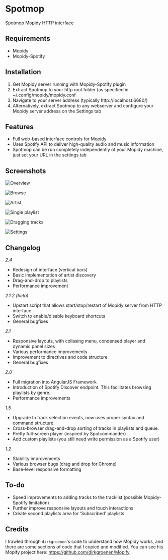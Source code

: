 Spotmop
=======

Spotmop Mopidy HTTP interface

Requirements
--------

* Mopidy
* Mopidy-Spotify

Installation
--------

1. Get Mopidy server running with Mopidy-Spotify plugin
2. Extract Spotmop to your http root folder (as specified in ~/.config/mopidy/mopidy.conf
3. Navigate to your server address (typically http://localhost:6680/)
4. Alternatively, extract Spotmop to any webserver and configure your Mopidy server address on the Settings tab

Features
--------

* Full web-based interface controls for Mopidy
* Uses Spotify API to deliver high-quality audio and music information
* Spotmop can be run completely independently of your Mopidy machine, just set your URL in the settings tab

Screenshots
-----------

![Overview](https://raw.githubusercontent.com/jaedb/spotmop/master/Screenshots/overview.jpg)

![Browse](https://raw.githubusercontent.com/jaedb/spotmop/master/Screenshots/desktop-browse.jpg)

![Artist](https://raw.githubusercontent.com/jaedb/spotmop/master/Screenshots/desktop-artist.jpg)

![Single playlist](https://raw.githubusercontent.com/jaedb/spotmop/master/Screenshots/desktop-playlist.jpg)

![Dragging tracks](https://raw.githubusercontent.com/jaedb/spotmop/master/Screenshots/desktop-dragging.jpg)

![Settings](https://raw.githubusercontent.com/jaedb/spotmop/master/Screenshots/desktop-settings.jpg)


Changelog
--------

*2.4*
* Redesign of interface (vertical bars)
* Basic implementation of artist discovery
* Drag-and-drop to playlists
* Performance improvement

*2.1.2 (beta)*
* Upstart script that allows start/stop/restart of Mopidy server from HTTP interface
* Switch to enable/disable keyboard shortcuts
* General bugfixes

*2.1*
* Responsive layouts, with collasing menu, condensed player and dynamic panel sizes
* Various performance improvements
* Improvement to directives and code structure
* General bugfixes

*2.0*
* Full migration into AngularJS Framework
* Introduction of Spotify Discover endpoint. This facilitates browsing playlists by genre.
* Performance improvements

*1.5*
* Upgrade to track selection events, now uses proper syntax and command structure.
* Cross-browser drag-and-drop sorting of tracks in playlists and queue.
* Pretty full-screen player (inspired by Spotcommander)
* Add custom playlists (you still need write permission as a Spotify user)

*1.2*
* Stability improvements
* Various browser bugs (drag and drop for Chrome)
* Base-level responsive formatting

To-do
-----

* Speed improvements to adding tracks to the tracklist (possible Mopidy-Spotify limitation)
* Further improve responsive layouts and touch interactions
* Create second playlists area for 'Subscribed' playlists

Credits
-------

I trawled through `dirkgroenen`'s code to understand how Mopidy works, and there are some sections of code that I copied and modified. You can see his Mopify project here: https://github.com/dirkgroenen/Mopify
